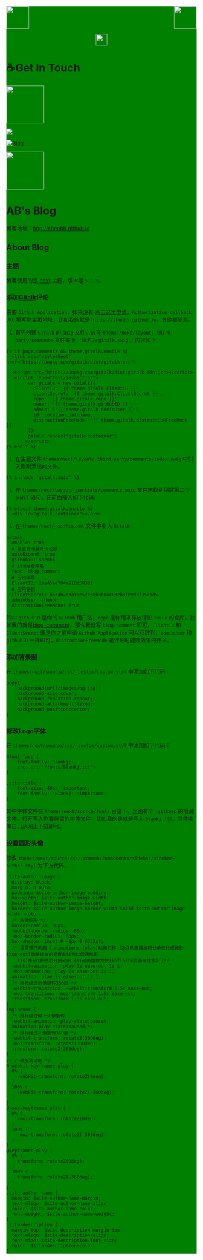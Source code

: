 <div style="background: green ">
<!-- top left -->
  <div>
    <img src="https://emojis.slackmojis.com/emojis/images/1563480763/5999/meow_party.gif" width="60" height="60"/> 
    <img src="https://emojis.slackmojis.com/emojis/images/1563480763/5999/meow_party.gif" width="60" height="60" align="right"/> 
</div>
<!-- first row -->

<p align="center">
<a href="http://shenbh.github.io"><img src="https://media.giphy.com/media/WUlplcMpOCEmTGBtBW/giphy.gif" width="30"></a>


# ☕Get In Touch
<p>
<a href="https://gitee.com/shen_bh"><img src="https://gitee.com/static/images/logo-black.svg?t=158106664" width="100"></a>
<p>
<a href="https://github.com/shenbh"><img src="https://img.shields.io/badge/-Github-000?style=flat&logo=Github&logoColor=white"></a>

[![Blog](https://img.shields.io/badge/-Website-FCA121?style=flat&logo=java&logoColor=white)](http://shenbh.github.io/)

<a href="mailto:shenbh@qq.com"><img src="http://file.service.qq.com/user-files/uploads/201701/8b713d5a5557aec926f7b379f61843ed.png" width="100"></a>




# AB's Blog

博客地址：http://shenbh.github.io


## About Blog

### 主题

博客使用的是 [next](https://github.com/iissnan/hexo-theme-next) 主题，版本是 `5.1.3`。



### 添加[Gitalk](https://github.com/gitalk/gitalk)评论

需要 `Github Application`，如果没有 [点击这里申请](https://github.com/settings/applications/new)，`Authorization callback URL` 填写你主页地址，比如我的就是 `https://shenbh.github.io`，其他都随意。

1. 首先创建 `Gitalk` 的 `swig` 文件，放在 `themes/next/layout/_third-party/comments` 文件夹下，命名为 `gitalk.swig` 。内容如下

```
{% if page.comments && theme.gitalk.enable %}
  <link rel="stylesheet" href="https://unpkg.com/gitalk/dist/gitalk.css">

  <script src="https://unpkg.com/gitalk/dist/gitalk.min.js"></script>
   <script type="text/javascript">
		var gitalk = new Gitalk({
		  clientID: '{{ theme.gitalk.ClientID }}',
		  clientSecret: '{{ theme.gitalk.ClientSecret }}',
		  repo: '{{ theme.gitalk.repo }}',
		  owner: '{{ theme.gitalk.githubID }}',
		  admin: ['{{ theme.gitalk.adminUser }}'],
		  id: location.pathname,
		  distractionFreeMode: '{{ theme.gitalk.distractionFreeMode }}'
		})
		gitalk.render('gitalk-container')           
       </script>
{% endif %}
```

1. 在主题文件 `themes/next/layout/_third-party/comments/index.swig` 中引入刚刚添加的文件。

```
{% include 'gitalk.swig' %}
```

1. 在 `themes/next/layout/_partials/comments.swig` 文件末找到倒数第二个 `endif` 语句，在前面插入如下代码:

```
{% elseif theme.gitalk.enable %}
  <div id="gitalk-container"></div>
```

1. 在 `themes/next/_config.xml` 文件中引入 `Gitalk`

```
gitalk:
  enable: true
  # 是否自动展开评论框
  autoExpand: true
  githubID: shenbh
  # issue仓库名
  repo: blog-comment
  # 应用编号
  ClientID: 2ee45ae794a910d593d1
  # 应用秘钥
  ClientSecret: b534b2e3af3e52e38b3b6ac032b3fb9d3f35cad5
  adminUser: shenbh
  distractionFreeMode: true
```

其中 `githubID` 是你的 `Github` 用户名，`repo` 是你用来存放评论 `issue` 的仓库，比如我的就是[blog-comment](https://github.com/Blankj/blog-comment)，那么我就写 `blog-comment` 即可，`ClientID` 和 `ClientSecret` 就是你之前申请 `Github Application` 可以获取到，`adminUser` 和 `githubID` 一样即可，`distractionFreeMode` 是评论时遮照效果的开关。



### 添加背景图

在 `themes/next/source/css/_custom/custom.styl` 中添加如下代码：

```
body{
    background:url(/images/bg.jpg);
    background-size:cover;
    background-repeat:no-repeat;
    background-attachment:fixed;
    background-position:center;
}
```



### 修改Logo字体

在 `themes/next/source/css/_custom/custom.styl` 中添加如下代码：

```
@font-face {
    font-family: Blankj;
    src: url('/fonts/Blankj.ttf');
}

.site-title {
    font-size: 40px !important;
	font-family: 'Blankj' !important;
}
```

其中字体文件在 `themes/next/source/fonts` 目录下，里面有个 `.gitkeep` 的隐藏文件，打开写入你要保留的字体文件，比如我的是就是写入 `Blankj.ttf`，具体字库自己从网上下载即可。



### 设置圆形头像

修改 `themes/next/source/css/_common/components/sidebar/sidebar-author.styl` 为下方代码。

```
.site-author-image {
  display: block;
  margin: 0 auto;
  padding: $site-author-image-padding;
  max-width: $site-author-image-width;
  height: $site-author-image-height;
  border: $site-author-image-border-width solid $site-author-image-border-color;
  /* 头像圆形 */
  border-radius: 80px;
  -webkit-border-radius: 80px;
  -moz-border-radius: 80px;
  box-shadow: inset 0 -1px 0 #333sf;
  /* 设置循环动画 [animation: (play)动画名称 (2s)动画播放时长单位秒或微秒 (ase-out)动画播放的速度曲线为以低速结束
    (1s)等待1秒然后开始动画 (1)动画播放次数(infinite为循环播放) ]*/
  -webkit-animation: play 2s ease-out 1s 1;
  -moz-animation: play 2s ease-out 1s 1;
  animation: play 2s ease-out 1s 1;
  /* 鼠标经过头像旋转360度 */
  -webkit-transition: -webkit-transform 1.5s ease-out;
  -moz-transition: -moz-transform 1.5s ease-out;
  transition: transform 1.5s ease-out;
}
img:hover {
  /* 鼠标经过停止头像旋转
  -webkit-animation-play-state:paused;
  animation-play-state:paused;*/
  /* 鼠标经过头像旋转360度 */
  -webkit-transform: rotateZ(360deg);
  -moz-transform: rotateZ(360deg);
  transform: rotateZ(360deg);
}
/* Z 轴旋转动画 */
@-webkit-keyframes play {
  0% {
    -webkit-transform: rotateZ(0deg);
  }
  100% {
    -webkit-transform: rotateZ(-360deg);
  }
}
@-moz-keyframes play {
  0% {
    -moz-transform: rotateZ(0deg);
  }
  100% {
    -moz-transform: rotateZ(-360deg);
  }
}
@keyframes play {
  0% {
    transform: rotateZ(0deg);
  }
  100% {
    transform: rotateZ(-360deg);
  }
}
.site-author-name {
  margin: $site-author-name-margin;
  text-align: $site-author-name-align;
  color: $site-author-name-color;
  font-weight: $site-author-name-weight;
}
.site-description {
  margin-top: $site-description-margin-top;
  text-align: $site-description-align;
  font-size: $site-description-font-size;
  color: $site-description-color;
}
```
